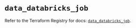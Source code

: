 # `data_databricks_job`

Refer to the Terraform Registry for docs: [`data_databricks_job`](https://registry.terraform.io/providers/databricks/databricks/1.46.0/docs/data-sources/job).
